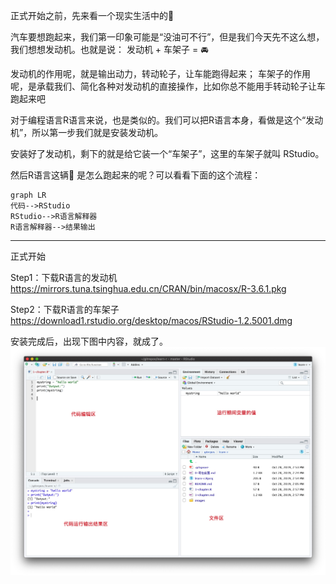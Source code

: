 正式开始之前，先来看一个现实生活中的🌰

汽车要想跑起来，我们第一印象可能是“没油可不行”，但是我们今天先不这么想，我们想想发动机。也就是说：
发动机  +  车架子  =  🚘

发动机的作用呢，就是输出动力，转动轮子，让车能跑得起来；
车架子的作用呢，是承载我们、简化各种对发动机的直接操作，比如你总不能用手转动轮子让车跑起来吧

对于编程语言R语言来说，也是类似的。我们可以把R语言本身，看做是这个“发动机”，所以第一步我们就是安装发动机。

安装好了发动机，剩下的就是给它装一个“车架子”，这里的车架子就叫 RStudio。

然后R语言这辆🚗 是怎么跑起来的呢？可以看看下面的这个流程：


```
graph LR
代码-->RStudio
RStudio-->R语言解释器
R语言解释器-->结果输出
```


---

正式开始

Step1：下载R语言的发动机 
    https://mirrors.tuna.tsinghua.edu.cn/CRAN/bin/macosx/R-3.6.1.pkg 

Step2：下载R语言的车架子
    https://download1.rstudio.org/desktop/macos/RStudio-1.2.5001.dmg 


安装完成后，出现下图中内容，就成了。
![RStudio](https://github.com/guoruibiao/learn-r/raw/master/images/1-rstudio.jpg)
